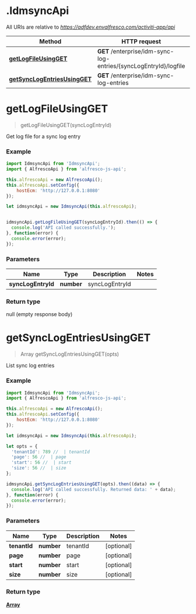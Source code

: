 # .IdmsyncApi

All URIs are relative to *https://adfdev.envalfresco.com/activiti-app/api*

Method | HTTP request | Description
------------- | ------------- | -------------
[**getLogFileUsingGET**](IdmsyncApi.md#getLogFileUsingGET) | **GET** /enterprise/idm-sync-log-entries/{syncLogEntryId}/logfile | Get log file for a sync log entry
[**getSyncLogEntriesUsingGET**](IdmsyncApi.md#getSyncLogEntriesUsingGET) | **GET** /enterprise/idm-sync-log-entries | List sync log entries


<a name="getLogFileUsingGET"></a>
# **getLogFileUsingGET**
> getLogFileUsingGET(syncLogEntryId)

Get log file for a sync log entry

### Example
```javascript
import IdmsyncApi from 'IdmsyncApi';
import { AlfrescoApi } from 'alfresco-js-api';

this.alfrescoApi = new AlfrescoApi();
this.alfrescoApi.setConfig({
    hostEcm: 'http://127.0.0.1:8080'
});

let idmsyncApi = new IdmsyncApi(this.alfrescoApi);


idmsyncApi.getLogFileUsingGET(syncLogEntryId).then(() => {
  console.log('API called successfully.');
}, function(error) {
  console.error(error);
});

```

### Parameters

Name | Type | Description  | Notes
------------- | ------------- | ------------- | -------------
 **syncLogEntryId** | **number**| syncLogEntryId | 

### Return type

null (empty response body)

<a name="getSyncLogEntriesUsingGET"></a>
# **getSyncLogEntriesUsingGET**
> Array<SyncLogEntryRepresentation> getSyncLogEntriesUsingGET(opts)

List sync log entries

### Example
```javascript
import IdmsyncApi from 'IdmsyncApi';
import { AlfrescoApi } from 'alfresco-js-api';

this.alfrescoApi = new AlfrescoApi();
this.alfrescoApi.setConfig({
    hostEcm: 'http://127.0.0.1:8080'
});

let idmsyncApi = new IdmsyncApi(this.alfrescoApi);

let opts = { 
  'tenantId': 789 //  | tenantId
  'page': 56 //  | page
  'start': 56 //  | start
  'size': 56 //  | size
};

idmsyncApi.getSyncLogEntriesUsingGET(opts).then((data) => {
  console.log('API called successfully. Returned data: ' + data);
}, function(error) {
  console.error(error);
});

```

### Parameters

Name | Type | Description  | Notes
------------- | ------------- | ------------- | -------------
 **tenantId** | **number**| tenantId | [optional] 
 **page** | **number**| page | [optional] 
 **start** | **number**| start | [optional] 
 **size** | **number**| size | [optional] 

### Return type

[**Array<SyncLogEntryRepresentation>**](SyncLogEntryRepresentation.md)


